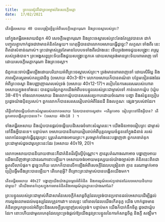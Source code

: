 ```yaml
---
title:  ព្រះយេស៊ូវគឺជាព្រះអម្ចាស់នៃសេចក្ដីមេត្តា
date:  17/02/2021
---
```


`តើគម្ពីរអេសាយ 40 បានបង្រៀនអ្វីខ្លះអំពីសេចក្តីមេត្តាករុណា និងព្រះចេស្ដារបស់ព្រះ?`

នៅក្នុងគម្ពីរអេសាយជំពូក 40 សេចក្ដីមេត្តាករុណា និងព្រះចេស្ដារបស់ព្រះតែងតែត្រូវបានគេ ដាក់បញ្ចូលគ្នាហាក់ដូចជាវាមានគំនិតតែមួយ។ ហេតុអ្វីបានជាលោកអេសាយធ្វើដូច្នេះ? លក្ខណៈទាំងពីរ នេះពិតជាសំខាន់ណាស់។ ព្រះជាម្ចាស់ត្រូវតែមានបែបបទទាំងពីរយ៉ាងនេះ ទើបទ្រង់អាចជួយសង្រ្គោះ រាស្ត្ររបស់ទ្រង់បាន។ ព្រះអង្គសព្វព្រះទ័យនឹងជួយសង្រ្គោះពួកគេ ដោយសារទ្រង់មានព្រះទ័យពោរពេញ ទៅដោយសេចក្តីមេត្តាករុណា និងព្រះចេស្តា។

ជំពូកនេះចាប់ផ្តើមឡើងដោយបរិយាយអំពីព្រះចេស្ដារបស់ព្រះ។ ទ្រង់មានពោរពេញទៅ ដោយសិរីល្អ និងភាពស្ថិតស្ថេរអស់កល្បជានិច្ច (អេសាយ 40៖3-8)។ លោកអេសាយក៏បានពណ៌នា បន្ថែមទៀតផងដែរអំពីព្រះចេស្ដា និងបញ្ញាញាណរបស់ទ្រង់ (អេសាយ 40៖12-17)។ របៀបនៃការសរសេររបស់ហោរាអេសាយក្នុងខទាំងនេះ បានជួយរំឭកពួកយើងអំពីបទបន្ទូលរបស់ព្រះជាម្ចាស់ទៅ កាន់លោកយ៉ូប (យ៉ូប 38-41)។ ទាំងលោកអេសាយ និងលោកយ៉ូបបានសរសេរប្រកបដោយចំណោទ បញ្ហា និងសំនួនប្រៀបប្រដូចយ៉ាងប៉ិនប្រសប់។ ពួកលោកក៏បានសរសេររៀបរាប់អំពីផែនដី និងលក្ខណៈ ផ្សេងៗរបស់វាដែរ។

`តើអ្វីទៅជាចម្លើយចំពោះសំណួររបស់លោកអេសាយ ដែលបានចោទសួរថា៖ «តើអ្នកអាច ធៀបព្រះទៅនឹងអ្វីបាន? តើអ្នកអាចបង្កើតព្រះបានទេ?» (អេសាយ 40៖18 ) ។`

ទាំងគម្ពីរអេសាយ និងយ៉ូបបានផ្តល់ចម្លើយបដិសេធចំពោះសំណួរនេះ។ យើងមិនអាចធៀបព្រះ ជាម្ចាស់ទៅនឹងអ្វីបានទេ។ បន្ទាប់មក អេសាយបាននិយាយរៀបរាប់អំពីបុគ្គលមួយចំនួននៅក្នុងជំនាន់ របស់លោកដែលឆ្លាក់ធ្វើនូវរូបព្រះ ឬរូបតំណាងអោយព្រះ។ រូបចម្លាក់ទាំងនេះបង្ហាញថា ពួកគេចាត់ទុក ព្រះជាម្ចាស់ដូចជារូបព្រះនេះដែរ (អេសាយ 40៖19, 20)។

លោកអេសាយបាននិយាយថានេះគឺជាគំនិតដ៏ល្ងីល្ងើប៉ុណ្ណោះ។ គ្មានរូបតំណាងណាអាច បង្ហាញអោយយើងឃើញថាព្រះជានរណានោះឡើយ។ អេសាយចង់អោយមនុស្សយល់យ៉ាងច្បាស់ថា គំនិតនេះពិតជាឆ្កួតលីលាបំផុត។ ដូច្នេះហើយ លោកក៏បានលើកឡើងអំពីសេចក្តីដែលបង្រៀនថា គ្មាន នរណាម្នាក់អាចប្រៀបផ្ទឹមនឹងព្រះបានឡើយ។ តើហេតុអ្វី? ពីព្រោះព្រះជាម្ចាស់បានបង្កើតយើងមក។

`តើខគម្ពីរអេសាយ 40៖27 បង្ហាញយើងយ៉ាងដូចម្តេចអំពីគំនិត និងអារម្មណ៍របស់ប្រជាជនដែលអេសាយនិយាយជាមួយ? តើយើងមានកំហុសក្នុងការមានគំនិតនិងអារម្មណ៍ដូចគ្នានេះយ៉ាងណាដែរ?`

ព្រះបន្ទូលរបស់ព្រះជាម្ចាស់គឺជាសារនៃសេចក្តីកំសាន្តចិត្តដែលទ្រង់បានប្រទានដល់អេសាយដើម្បីផ្តល់ការលួងលោមដល់មនុស្សដែលត្រូវការវា។ ពេលខ្លះ នៅពេលដែលយើងកើតទុក្ខ យើង ហាក់ដូចមានគំនិតច្របូកច្របល់អំពីព្រះនិងសេចក្តីស្រឡាញ់របស់ទ្រង់។ បន្ទាប់មក យើងក៏បាក់ទឹកចិត្ត ដូចជាយ៉ូបដែរ។ នោះហើយជាមូលហេតុដែលព្រះទ្រង់ផ្តល់ឱ្យយើងនូវព្រះបន្ទូលនៃការកំសាន្តចិត្ត និងក្តី សង្ឃឹម។